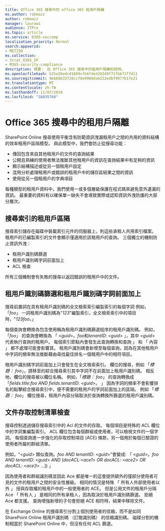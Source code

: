 ```yaml
---
title: Office 365 搜尋中的 office 365 租用戶隔離
ms.author: robmazz
author: robmazz
manager: laurawi
audience: ITPro
ms.topic: article
ms.service: O365-seccomp
localization_priority: Normal
search.appverid:
- MET150
ms.collection:
- Strat_O365_IP
- M365-security-compliance
description: 摘要： 在 Office 365 搜尋中的租用戶隔離的說明。
ms.openlocfilehash: b35e26edc41689cfb6fded28249f71fbb72ffd11
ms.sourcegitcommit: 9eb68633728cc78e9906dab222edbf9977b17e21
ms.translationtype: MT
ms.contentlocale: zh-TW
ms.lasthandoff: 11/07/2019
ms.locfileid: "38035760"
---
```

# <a name="tenant-isolation-in-office-365-search"></a>Office 365 搜尋中的租用戶隔離

SharePoint Online 搜尋使用平衡含有防範資訊洩漏租用戶之間的共用的資料結構的效率租用戶區隔模型。 與此模型中，我們會防止從搜尋功能：

- 傳回包含來自其他租用戶的文件的查詢結果
- 公開且熟練的使用者無法推斷其他租用戶的資訊在查詢結果中有足夠的資訊
- 顯示結構描述或從另一個租用戶設定
- 混用分析處理租用戶或錯誤的租用戶中的儲存區結果之間的資訊
- 使用從另一個租用戶的字典項目

每種類型的租用戶資料中，我們使用一或多個層級保護在程式碼來避免意外遺漏的資訊。 最重要的資料有以確保單一缺失不會導致實際或認知資訊外洩防護的大部分層次。

## <a name="tenant-separation-for-the-search-index"></a>搜尋索引的租用戶區隔

搜尋索引儲存在磁碟中裝載索引元件的伺服器上，則這些承租人共用索引檔案。 租用戶的已編製索引的文件會顯示僅適用於該租用戶的查詢。 三個獨立的機制防止資訊外洩：

- 租用戶識別碼篩選
- 租用戶識別碼字詞前面加上
- ACL 檢查

所有三個機制會有失敗的搜尋以返回錯誤的租用戶中的文件。

## <a name="tenant-id-filtering-and-tenant-id-term-prefixing"></a>租用戶識別碼篩選和租用戶識別碼字詞前面加上

搜尋前置詞在具有租用戶識別碼的全文檢索索引編製索引的每個字詞 例如，「*foo*」 一詞租用戶識別碼為"*123*"編製索引，全文檢索索引中的項目時，"*123foo。*」

每個查詢會轉換為包含使用稱為租用戶識別碼篩選程序的租用戶識別碼。 例如，「*foo*」 的查詢會轉換為 「 <*guid*>。*foo*和*tenantID*: <*guid*> 」，其中 <*guid*> 代表執行查詢的租用戶。 每個索引節點內會發生此查詢轉換和查詢 」 和 「 內容 」 都不處理可能會影響其。 租用戶識別碼會新增至每個查詢，因為在其他租用戶中字詞的頻率無法推斷藉由尋找最佳排名一個租用戶中的相符項目。

租用戶識別碼字詞前面加上只會發生在全文檢索索引。 欄位的搜尋，例如 「*標題： foo*」，請移至的綜合搜尋索引其中字詞不在前面加上租用戶識別碼。 相反地，欄位的搜尋被以欄位名稱。 例如，「*標題： foo*」 的查詢轉換成 「*fields.title:foo AND fields.tenantID*: <*guid*>。 」 因為字詞的頻率不會影響排名的點擊綜合搜尋索引中，便不需要的租用戶的字詞前面加上的區隔。 例如 「*標題： foo*」 欄位搜尋，租用戶內容分隔取決於查詢轉換所篩選的租用戶識別碼。

## <a name="document-access-control-list-checks"></a>文件存取控制清單檢查

搜尋控制透過儲存搜尋索引中的 Acl 的文件的存取。 每個項目是特殊的 ACL 欄位中的字詞集編製索引。 ACL 欄位包含每個群組或使用者，可以檢視文件的一個字詞。 每個查詢進一步強化的存取控制項目 (ACE) 條款，另一個用於每個已驗證的使用者所屬的群組清單。

例如，"<*guid*> 類似查詢。*foo AND tenantID*: <*guid*>"會變成: 「 <*guid*>。*foo AND tenantID*: <*guid*> *AND* (*docACL:*<*ace1*> *OR docACL*: <*ace2*> *OR docACL*: <*ace3*> ...]) 」

因為使用者和群組識別碼並因此 Ace 都是唯一的這會提供額外的僅部分使用者可見的文件的租用戶之間的安全性層級。 相同的情況是特殊 「 所有人外部使用者以外 」 授與存取權的租用戶中的一般使用者的 ACE。 但是公用文件的租用戶分隔 Ace 「 所有人 」 是相同的所有承租人，因為取決於租用戶識別碼篩選。 拒絕 Ace 都支援。 查詢增強新增的子句會拒絕 ACE 相符時，結果中移除文件。

在 Exchange Online 的搜尋索引分割上個別使用者的信箱，而不是如同 SharePoint Online 租用戶識別碼 （訂閱識別碼） 的信箱識別碼。 磁碟分割的機制相當於 SharePoint Online 中，但沒有任何 ACL 篩選。
